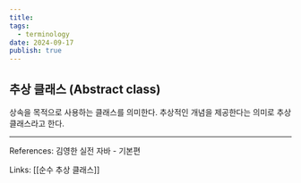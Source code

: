 ```yaml
---
title: 
tags:
  - terminology
date: 2024-09-17
publish: true
---
```

## 추상 클래스 (Abstract class)
상속을 목적으로 사용하는 클래스를 의미한다. 추상적인 개념을 제공한다는 의미로 추상 클래스라고 한다.


---
References: 김영한 실전 자바 - 기본편

Links: [[순수 추상 클래스]]